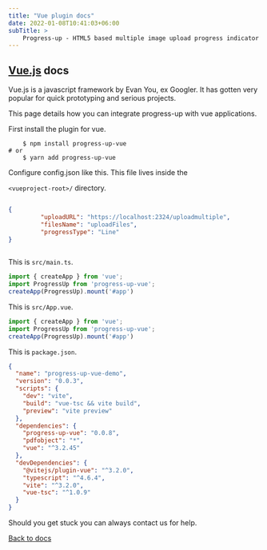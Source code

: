 ```yaml
---
title: "Vue plugin docs"
date: 2022-01-08T10:41:03+06:00
subTitle: >
    Progress-up - HTML5 based multiple image upload progress indicator plugin demos
---
```



## [Vue.js](https://www.vuejs.org)  docs

Vue.js is a javascript framework by Evan You, ex Googler. It has gotten
very popular for quick prototyping and serious projects.

This page details how you can integrate progress-up with vue
applications.

First install the plugin for vue.


```shell
	$ npm install progress-up-vue
# or 
	$ yarn add progress-up-vue
```

Configure config.json like this. This file lives inside the 

`<vueproject-root>/` directory.

```json

{
         "uploadURL": "https://localhost:2324/uploadmultiple",
         "filesName": "uploadFiles",
         "progressType": "Line"
}
  
```



This is `src/main.ts`.

```js
import { createApp } from 'vue';
import ProgressUp from 'progress-up-vue';
createApp(ProgressUp).mount('#app')
```

This is `src/App.vue`.
```js
import { createApp } from 'vue';
import ProgressUp from 'progress-up-vue';
createApp(ProgressUp).mount('#app')
```
This is `package.json`.

```json
{
  "name": "progress-up-vue-demo",
  "version": "0.0.3",
  "scripts": {
    "dev": "vite",
    "build": "vue-tsc && vite build",
    "preview": "vite preview"
  },
  "dependencies": {
    "progress-up-vue": "0.0.8",
    "pdfobject": "*",
    "vue": "^3.2.45"
  },
  "devDependencies": {
    "@vitejs/plugin-vue": "^3.2.0",
    "typescript": "^4.6.4",
    "vite": "^3.2.0",
    "vue-tsc": "^1.0.9"
  }
}
```

Should you get stuck you can always contact us for help.


[Back to docs](/docs)

